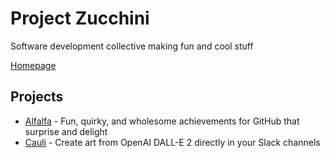 # Project Zucchini
Software development collective making fun and cool stuff

[Homepage](https://projectzucchini.com)

## Projects
- [Alfalfa](https://www.alfalfa.dev) - Fun, quirky, and wholesome achievements for GitHub that surprise and delight
- [Cauli](https://cauli.projectzucchini.com) - Create art from OpenAI DALL-E 2 directly in your Slack channels
